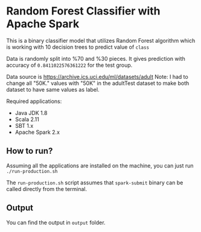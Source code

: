 # Random Forest Classifier with Apache Spark

This is a binary classifier model that utilizes Random Forest algorithm which is working with 10 decision trees to predict value of `class`

Data is randomly split into %70 and %30 pieces. It gives prediction with accuracy of `0.8411022576361222` for the test group.

Data source is https://archive.ics.uci.edu/ml/datasets/adult
Note: I had to change all "50K." values with "50K" in the adultTest dataset to make both dataset to have same values as label.

Required applications:
* Java JDK 1.8
* Scala 2.11
* SBT 1.x
* Apache Spark 2.x

## How to run?

Assuming all the applications are installed on the machine, you can just run
`./run-production.sh`

The `run-production.sh` script assumes that `spark-submit` binary can be called directly from the terminal.

## Output

You can find the output in `output` folder.
